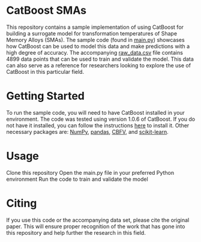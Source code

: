 # CatBoost SMAs
This repository contains a sample implementation of using CatBoost for building a surrogate model for transformation temperatures of Shape Memory Alloys (SMAs). The sample code (found in [main.py](main.py)) showcases how CatBoost can be used to model this data and make predictions with a high degree of accuracy. The accompanying [raw_data.csv](raw_data.csv) file contains 4899 data points that can be used to train and validate the model. This data can also serve as a reference for researchers looking to explore the use of CatBoost in this particular field.

# Getting Started
To run the sample code, you will need to have CatBoost installed in your environment. The code was tested using version 1.0.6 of CatBoost. If you do not have it installed, you can follow the instructions [here](https://catboost.ai/en/docs/concepts/installation) to install it. Other necessary packages are: [NumPy](https://numpy.org/install/), [pandas](https://pandas.pydata.org/pandas-docs/stable/getting_started/install.html), [CBFV](https://github.com/kaaiian/CBFV), and [scikit-learn](https://scikit-learn.org/stable/install.html).

# Usage
Clone this repository
Open the main.py file in your preferred Python environment
Run the code to train and validate the model
# Citing
If you use this code or the accompanying data set, please cite the original paper. This will ensure proper recognition of the work that has gone into this repository and help further the research in this field.
